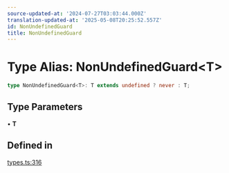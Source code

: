 ```yaml
---
source-updated-at: '2024-07-27T03:03:44.000Z'
translation-updated-at: '2025-05-08T20:25:52.557Z'
id: NonUndefinedGuard
title: NonUndefinedGuard
---
```


# Type Alias: NonUndefinedGuard\<T\>

```ts
type NonUndefinedGuard<T>: T extends undefined ? never : T;
```

## Type Parameters

• **T**

## Defined in

[types.ts:316](https://github.com/TanStack/query/blob/dac5da5416b82b0be38a8fb34dde1fc6670f0a59/packages/angular-query-experimental/src/types.ts#L316)
